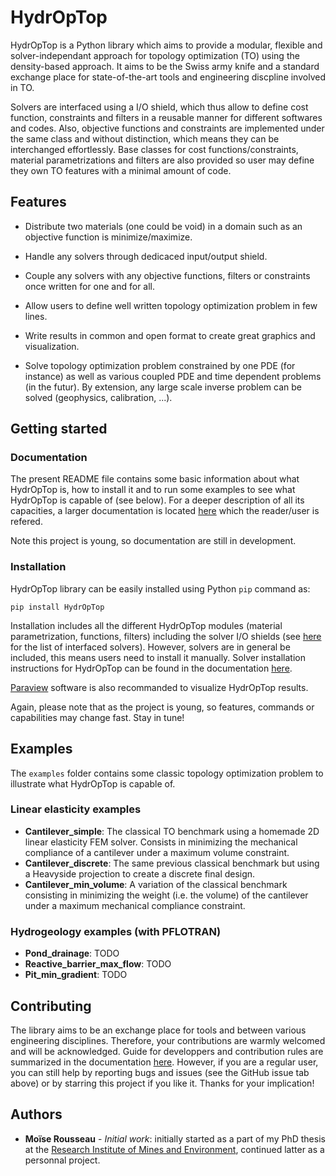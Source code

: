 # HydrOpTop

HydrOpTop is a Python library which aims to provide a modular, flexible and solver-independant approach for topology optimization (TO) using the density-based approach.
It aims to be the Swiss army knife and a standard exchange place for state-of-the-art tools and engineering discpline involved in TO.

Solvers are interfaced using a I/O shield, which thus allow to define cost function, constraints and filters in a reusable manner for different softwares and codes.
Also, objective functions and constraints are implemented under the same class and without distinction, which means they can be interchanged effortlessly.
Base classes for cost functions/constraints, material parametrizations and filters are also provided so user may define they own TO features with a minimal amount of code.


## Features

* Distribute two materials (one could be void) in a domain such as an objective function is minimize/maximize.

* Handle any solvers through dedicaced input/output shield.

* Couple any solvers with any objective functions, filters or constraints once written for one and for all.

* Allow users to define well written topology optimization problem in few lines.

* Write results in common and open format to create great graphics and visualization.

* Solve topology optimization problem constrained by one PDE (for instance) as well as various coupled PDE and time dependent problems (in the futur). By extension, any large scale inverse problem can be solved (geophysics, calibration, ...).


## Getting started

### Documentation

The present README file contains some basic information about what HydrOpTop is, how to install it and to run some examples to see what HydrOpTop is capable of (see below).
For a deeper description of all its capacities, a larger documentation is located [here](https://hydroptop.readthedocs.io/en/latest/) which the reader/user is refered.

Note this project is young, so documentation are still in development.


### Installation

HydrOpTop library can be easily installed using Python ``pip`` command as:

```
pip install HydrOpTop
```

Installation includes all the different HydrOpTop modules (material parametrization, functions, filters) including the solver I/O shields (see [here](https://hydroptop.readthedocs.io/en/latest/user_guide/solvers.html) for the list of interfaced solvers).
However, solvers are in general be included, this means users need to install it manually.
Solver installation instructions for HydrOpTop can be found in the documentation [here](https://hydroptop.readthedocs.io/en/latest/getting_started/installation.html).

[Paraview](https://www.paraview.org/) software is also recommanded to visualize HydrOpTop results.

Again, please note that as the project is young, so features, commands or capabilities may change fast. 
Stay in tune!


## Examples

The ``examples`` folder contains some classic topology optimization problem to illustrate what HydrOpTop is capable of.

### Linear elasticity examples

* **Cantilever_simple**: The classical TO benchmark using a homemade 2D linear elasticity FEM solver. Consists in minimizing the mechanical compliance of a cantilever under a maximum volume constraint.
* **Cantilever_discrete**: The same previous classical benchmark but using a Heavyside projection to create a discrete final design.
* **Cantilever_min_volume**: A variation of the classical benchmark consisting in minimizing the weight (i.e. the volume) of the cantilever under a maximum mechanical compliance constraint.

### Hydrogeology examples (with PFLOTRAN)

* **Pond_drainage**: TODO
* **Reactive_barrier_max_flow**: TODO
* **Pit_min_gradient**: TODO



## Contributing

The library aims to be an exchange place for tools and between various engineering disciplines. 
Therefore, your contributions are warmly welcomed and will be acknowledged.
Guide for developpers and contribution rules are summarized in the documentation [here]().
However, if you are a regular user, you can still help by reporting bugs and issues (see the GitHub issue tab above) or by starring this project if you like it. Thanks for your implication!


## Authors

* **Moïse Rousseau** - *Initial work*: initially started as a part of my PhD thesis at the [Research Institute of Mines and Environment](https://irme.ca/en/), continued latter as a personnal project.
